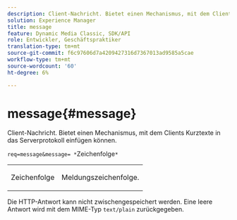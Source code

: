```yaml
---
description: Client-Nachricht. Bietet einen Mechanismus, mit dem Clients Kurztexte in das Serverprotokoll einfügen können.
solution: Experience Manager
title: message
feature: Dynamic Media Classic, SDK/API
role: Entwickler, Geschäftspraktiker
translation-type: tm+mt
source-git-commit: f6c97606d7a4209427316d7367013ad9585a5cae
workflow-type: tm+mt
source-wordcount: '60'
ht-degree: 6%

---
```



# message{#message}

Client-Nachricht. Bietet einen Mechanismus, mit dem Clients Kurztexte in das Serverprotokoll einfügen können.

`req=message&message= *`Zeichenfolge`*`

<table id="simpletable_9AF29AA336C4447BBC2FD4A7D43ED91B"> 
 <tr class="strow"> 
  <td class="stentry"> <p><span class="varname"> Zeichenfolge</span> </p> </td> 
  <td class="stentry"> <p>Meldungszeichenfolge. </p></td> 
 </tr> 
</table>

Die HTTP-Antwort kann nicht zwischengespeichert werden. Eine leere Antwort wird mit dem MIME-Typ `text/plain` zurückgegeben.
